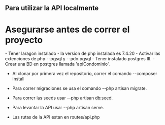 ## Para utilizar la API localmente

<h1> Asegurarse antes de correr el proyecto</h1>
- Tener laragon instalado
- la version de php instalada es 7.4.20
- Activar las extenciones de php --pgsql y --pdo.pgsql
- Tener instalado postgres III.
- Crear una BD en postgres llamada 'apiCondominio'.

-   Al clonar por primera vez el repositorio, correr el comando --composer install

-   Para correr migraciones se usa el comando --php artisan migrate.
-   Para correr las seeds usar --php artisan db:seed.
-   Para levantar la API usar --php artisan serve.

-   Las rutas de la API estan en routes/api.php
